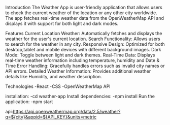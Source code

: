 Introduction
The Weather App is user-friendly application that allows users to check the current weather of the location or any other city worldwide. The app fetches real-time weather data from the OpenWeatherMap API and displays it  with support for both light and dark modes.

Features
Current Location Weather: Automatically fetches and displays the weather for the user's current location.
Search Functionality: Allows users to search for the weather in any city.
Responsive Design: Optimized for both desktop,tablet and mobile devices with different background images.
Dark Mode: Toggle between light and dark themes.
Real-Time Data: Displays real-time weather information including temperature, humidity and Date & Time
Error Handling: Gracefully handles errors such as invalid city names or API errors.
Detailed Weather Information: Provides additional weather details like  Humidity, and weather description.

Technologies 
-React
-CSS
-OpenWeatherMap API

installation:
-cd weather-app
Install dependencies:
-npm install
Run the application:
-npm start

api:https://api.openweathermap.org/data/2.5/weather?q=${city}&appid=${API_KEY}&units=metric
